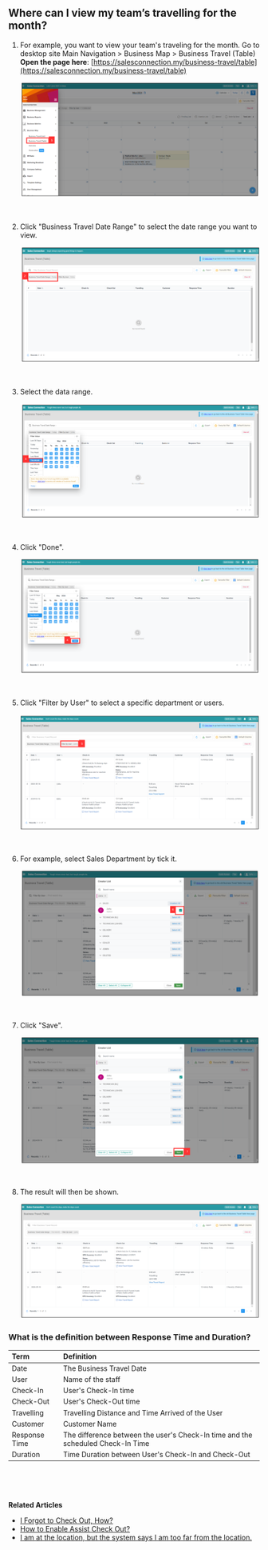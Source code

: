 
## Where can I view my team’s travelling for the month?

1. For example, you want to view your team's traveling for the month. Go to desktop site Main Navigation > Business Map > Business Travel (Table) <br> 
   **Open the page here**: [https://salesconnection.my/business-travel/table](https://salesconnection.my/business-travel/table)<br>

   <p align="center">
     <img src="img/Business_Travel_Step_1.png" alt="Where to view Business Traveling Step 1">
   </p><br>

2. Click "Business Travel Date Range" to select the date range you want to view.

   <p align="center">
     <img src="img/Business_Travel_Step_2.png" alt="Where to view Business Traveling Step 2">
   </p><br>

3. Select the data range.

   <p align="center">
     <img src="img/Business_Travel_Step_3.png" alt="Where to view Business Traveling Step 3">
   </p><br>

4. Click "Done".

   <p align="center">
     <img src="img/Business_Travel_Step_4.png" alt="Where to view Business Traveling Step 4">
   </p><br>

5. Click "Filter by User" to select a specific department or users.

   <p align="center">
     <img src="img/Business_Travel_Step_5.png" alt="Where to view Business Traveling Step 5">
   </p><br>

6. For example, select Sales Department by tick it.

   <p align="center">
     <img src="img/Business_Travel_Step_6.png" alt="Where to view Business Traveling Step 6">
   </p><br>

7. Click "Save".

   <p align="center">
     <img src="img/Business_Travel_Step_7.png" alt="Where to view Business Traveling Step 7">
   </p><br>

8. The result will then be shown.

   <p align="center">
      <img src="img/Business_Travel_Result.png" alt="Where to view Business Traveling Result">
   </p>

### What is the definition between Response Time and Duration? 

|   Term  | Definition |
| :----------- | :------------------------------------------------------------------------------------------------------------------------------------------------------------------------------- |
| Date | The Business Travel Date |
| User | Name of the staff |
| Check-In | User's Check-In time |
| Check-Out | User's Check-Out time |
| Travelling | Travelling Distance and Time Arrived of the User |
| Customer | Customer Name |
| Response Time | The difference between the user's Check-In time and the scheduled Check-In Time   |
|  Duration | Time Duration between User's Check-In and Check-Out|


  <br><br><br>

  **Related Articles**<br>
- [I Forgot to Check Out, How?](Assist_Check_Out.md)
- [How to Enable Assist Check Out?](Enable_Assist_Check_Out.md)
- [I am at the location, but the system says I am too far from the location.](Check_In_Address.md)
